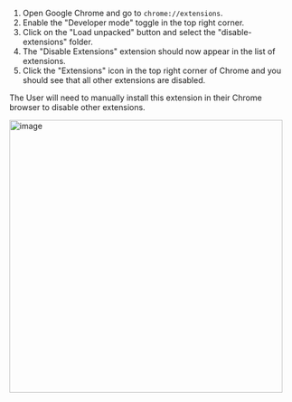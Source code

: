 1. Open Google Chrome and go to `chrome://extensions`.
2. Enable the "Developer mode" toggle in the top right corner.
3. Click on the "Load unpacked" button and select the "disable-extensions" folder.
4. The "Disable Extensions" extension should now appear in the list of extensions.
5. Click the "Extensions" icon in the top right corner of Chrome and you should see that all other extensions are disabled.

The User will need to manually install this extension in their Chrome browser to disable other extensions.

<img width="483" alt="image" src="https://github.com/NexxussExploits/disable-extensions/assets/145407129/ee9bf081-390f-4772-8c33-e02c0737e8d3">
